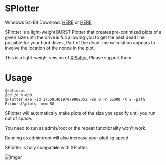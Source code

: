 # SPlotter

Windows 64-Bit Download: [HERE](https://drive.google.com/open?id=0B0Q42ssOM6b6d1YwQWFscFJZUjQ) or [HERE](https://github.com/SamuelNZ/SPlotter/releases/download/v1.0/SPlotter.zip)


SPlotter is a light-weight BURST Plotter that creates pre-optimized plots of a given size until the drive is full allowing you to get the best dead line possible for your hard drives, Part of the dead-line calculation appears to involve the location of the nonce in the plot.


This is a light-weight version of [XPlotter](https://github.com/Blagodarenko/XPlotter), Please support them.


# Usage

```
@setlocal
@cd /d %~dp0 
SPlotter.exe -id 17559140197979902351 -sn 0 -n 20000 -t 2 -path F:\burst\plots -mem 5G
```

SPlotter will automatically make plots of the size you specify until you run out of space.

You need to run as admin/root or the repeat functionality won't work.

Running as admin/root will also increase your plotting speed.

SPlotter is fully compatible with XPlotter.

![Imgur](http://i.imgur.com/6RNroRy.png)
